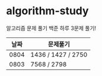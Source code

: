 # algorithm-study

알고리즘 문제 풀기
백준 하루 3문제 풀기!

| 날짜 | 문제풀기           |
| ---- | ------------------ |
| 0804 | 1436 / 1427 / 2750 |
| 0803 | 7568 / 2798        |
